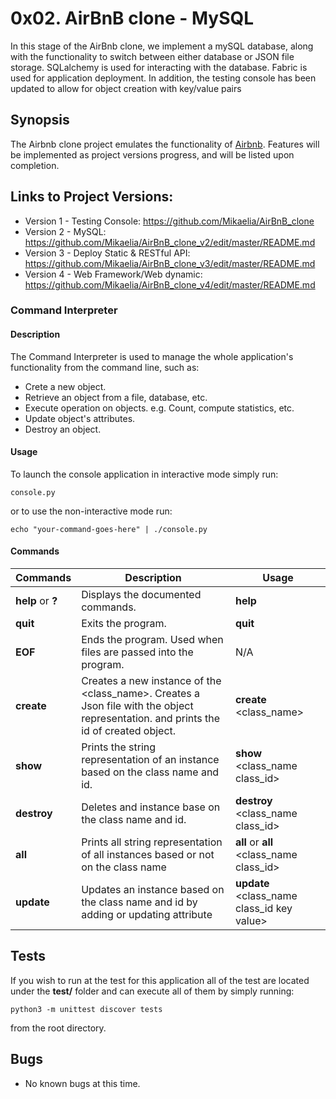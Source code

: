 # 0x02. AirBnB clone - MySQL
In this stage of the AirBnb clone, we implement a mySQL database, along with the functionality to switch between either database or JSON file storage. SQLalchemy is used for interacting with the database. Fabric is used for application deployment. In addition, the testing console has been updated to allow for object creation with key/value pairs


## Synopsis

The Airbnb clone project emulates the functionality of [Airbnb](https://www.airbnb.com/).
Features will be implemented as project versions progress, and will be listed upon completion.

## Links to Project Versions:
- Version 1 - Testing Console: https://github.com/Mikaelia/AirBnB_clone
- Version 2 - MySQL: https://github.com/Mikaelia/AirBnB_clone_v2/edit/master/README.md
- Version 3 - Deploy Static & RESTful API: https://github.com/Mikaelia/AirBnB_clone_v3/edit/master/README.md
- Version 4 - Web Framework/Web dynamic: https://github.com/Mikaelia/AirBnB_clone_v4/edit/master/README.md

### Command Interpreter

#### Description

The Command Interpreter is used to manage the whole application's functionality from the command line, such as:
+ Crete a new object.
+ Retrieve an object from a file, database, etc.
+ Execute operation on objects. e.g. Count, compute statistics, etc.
+ Update object's attributes.
+ Destroy an object.

#### Usage

To launch the console application in interactive mode simply run:

```console.py ```

or to use the non-interactive mode run:

```echo "your-command-goes-here" | ./console.py ```

#### Commands

Commands | Description | Usage
-------- | ----------- |-------- |
**help** or **?**| Displays the documented commands. | **help**
**quit**     | Exits the program. | **quit**
**EOF**      | Ends the program. Used when files are passed into the program. | N/A
**create**  | Creates a new instance of the \<class_name\>. Creates a Json file with the object representation. and prints the id of created object. | **create** \<class_name\>
**show**    | Prints the string representation of an instance based on the class name and id. | **show** \<class_name class_id\>
**destroy** | Deletes and instance base on the class name and id. | **destroy** \<class_name class_id\>
**all** | Prints all string representation of all instances based or not on the class name | **all** or **all** \<class_name class_id\>
**update** | Updates an instance based on the class name and id by adding or updating attribute | **update** \<class_name class_id key value\>

## Tests

If you wish to run at the test for this application all of the test are located
under the **test/** folder and can execute all of them by simply running:

```python3 -m unittest discover tests ```

from the root directory.


## Bugs

+ No known bugs at this time.
